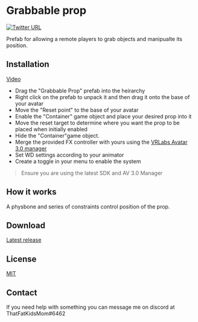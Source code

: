 # Grabbable prop
[![Twitter URL](https://img.shields.io/twitter/follow/ThatFatKidsMom?style=social)](https://twitter.com/ThatFatKidsMom)

Prefab for allowing a remote players to grab objects and manipualte its position.

## **Installation**
[Video](https://youtu.be/k1rVWK0o95A)

- Drag the "Grabbable Prop" prefab into the heirarchy  
- Right click on the prefab to unpack it and then drag it onto the base of your avatar  
- Move the "Reset point" to the base of your avatar
- Enable the "Container" game object and place your desired prop into it
- Move the reset target to determine where you want the prop to be placed when initially enabled
- Hide the "Container"game object.
- Merge the provided FX controller with yours using the [VRLabs Avatar 3.0 manager](https://github.com/VRLabs/Avatars-3.0-Manager)  
- Set WD settings according to your animator  
- Create a toggle in your menu to enable the system   
>Ensure you are using the latest SDK and AV 3.0 Manager

## **How it works**
A physbone and series of constraints control position of the prop.

## **Download**
[Latest release](https://github.com/ThatFatKidsMom/Avatar-Prop/releases/tag/1.0.0)

## **License**
[MIT](https://github.com/ThatFatKidsMom/Avatar-Prop/blob/main/LICENSE)

## **Contact**
If you need help with something you can message me on discord at ThatFatKidsMom#6462

